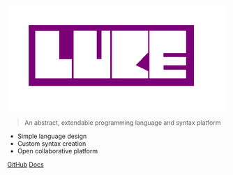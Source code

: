 <!-- _coverpage.md -->

![logo](luke-header.png)


> An abstract, extendable programming language and syntax platform 

- Simple language design
- Custom syntax creation
- Open collaborative platform


[GitHub](https://github.com/luke-lang/luke)
[Docs](#luke)